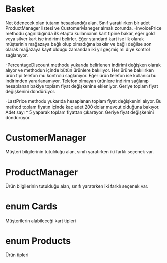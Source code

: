 # Basket

Net ödenecek olan tutarın hesaplandığı alan. Sınıf yaratılırken bir adet ProductManager listesi ve CustomerManeger almak zorunda.
-InvoicePrice methodu çağırıldığında ilk etapta kullanıcının kart tipine bakar, eğer gold veya silver kart ise indirimi belirler.
Eğer standard kart ise ilk olarak müşterinin mağazaya bağlı olup olmadığına bakılır ve bağlı değilse son olarak mağazaya kayıt olduğu zamandan iki yıl geçmiş mi diye kontrol sağlanıyor.

-PercentageDiscount methodu yukarıda belirlenen indirimi değişken olarak alıyor ve methodun içinde bütün ürünlere bakılıyor. Her ürüne bakılırken ürün tipi telefon mu    kontrolü sağlanıyor. Eğer ürün telefon ise kullanıcı bu indirimden yararlanamıyor. Telefon olmayan ürünlere indirim sağlanıp hesaplanan bakiye toplam fiyat değişkenine ekleniyor. Geriye toplam fiyat değişkenini döndürüyor.

-LastPrice methodu yukarıda hesaplanan toplam fiyat değişkenini alıyor. Bu method toplam fiyatın içinde kaç adet 200 dolar mevcut olduğuna bakıyor.
Adet sayı * 5 yaparak toplam fiyattan çıkartıyor. Geriye fiyat değişkenini döndürüyor.

# CustomerManager

Müşteri bilgilerinin tutulduğu alan, sınıfı yaratırken iki farklı seçenek var.

# ProductManager

Ürün bilgilerinin tutulduğu alan, sınıfı yaratırken iki farklı seçenek var.

# enum Cards

Müşterilerin alabileceği kart tipleri

# enum Products

Ürün tipleri
